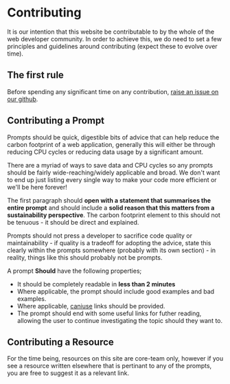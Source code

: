 # Contributing

It is our intention that this website be contributable to by the whole of the web developer community. In order to achieve this, we do need to set a few principles and guidelines around contributing (expect these to evolve over time).

## The first rule

Before spending any significant time on any contribution, [raise an issue on our github](https://github.com/mikeyhogarth/green-web-dev/issues).

## Contributing a Prompt

Prompts should be quick, digestible bits of advice that can help reduce the carbon footprint of a web application, generally this will either be through reducing CPU cycles or reducing data usage by a significant amount.

There are a myriad of ways to save data and CPU cycles so any prompts should be fairly wide-reaching/widely applicable and broad. We don't want to end up just listing every single way to make your code more efficient or we'll be here forever!

The first paragraph should **open with a statement that summarises the entire prompt** and should include a **solid reason that this matters from a sustainability perspective**. The carbon footprint element to this should not be tenuous - it should be direct and explained.

Prompts should not press a developer to sacrifice code quality or maintainability - if quality is a tradeoff for adopting the advice, state this clearly within the prompts somewhere (probably with its own section) - in reality, things like this should probably not be prompts.

A prompt **Should** have the following properties;

- It should be completely readable in **less than 2 minutes**
- Where applicable, the prompt should include good examples and bad examples.
- Where applicable, [caniuse](https://caniuse.com/) links should be provided.
- The prompt should end with some useful links for futher reading, allowing the user to continue investigating the topic should they want to.

## Contributing a Resource

For the time being, resources on this site are core-team only, however if you see a resource written elsewhere that is pertinant to any of the prompts, you are free to suggest it as a relevant link.

